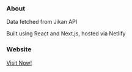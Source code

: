 ### About

Data fetched from Jikan API

Built using React and Next.js, hosted via Netlify

### Website

[Visit Now!](https://ichiban.netlify.app/)
